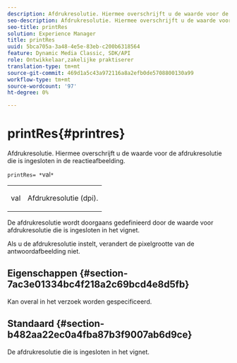 ```yaml
---
description: Afdrukresolutie. Hiermee overschrijft u de waarde voor de afdrukresolutie die is ingesloten in de reactieafbeelding.
seo-description: Afdrukresolutie. Hiermee overschrijft u de waarde voor de afdrukresolutie die is ingesloten in de reactieafbeelding.
seo-title: printRes
solution: Experience Manager
title: printRes
uuid: 5bca705a-3a48-4e5e-83eb-c200b6318564
feature: Dynamic Media Classic, SDK/API
role: Ontwikkelaar,zakelijke praktiserer
translation-type: tm+mt
source-git-commit: 469d1a5c43a972116a8a2efb0de5708800130a99
workflow-type: tm+mt
source-wordcount: '97'
ht-degree: 0%

---
```



# printRes{#printres}

Afdrukresolutie. Hiermee overschrijft u de waarde voor de afdrukresolutie die is ingesloten in de reactieafbeelding.

`printRes= *`val`*`

<table id="simpletable_3B5576DD070547538E74D4059B3E8251"> 
 <tr class="strow"> 
  <td class="stentry"> <p><span class="varname"> val</span> </p> </td> 
  <td class="stentry"> <p>Afdrukresolutie (dpi). </p></td> 
 </tr> 
</table>

De afdrukresolutie wordt doorgaans gedefinieerd door de waarde voor afdrukresolutie die is ingesloten in het vignet.

Als u de afdrukresolutie instelt, verandert de pixelgrootte van de antwoordafbeelding niet.

## Eigenschappen {#section-7ac3e01334bc4f218a2c69bcd4e8d5fb}

Kan overal in het verzoek worden gespecificeerd.

## Standaard {#section-b482aa22ec0a4fba87b3f9007ab6d9ce}

De afdrukresolutie die is ingesloten in het vignet.
